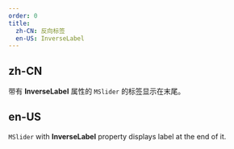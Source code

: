 ```yaml
---
order: 0
title:
  zh-CN: 反向标签
  en-US: InverseLabel
---
```


## zh-CN

带有 **InverseLabel** 属性的 `MSlider` 的标签显示在末尾。

## en-US

`MSlider` with **InverseLabel** property displays label at the end of it.
